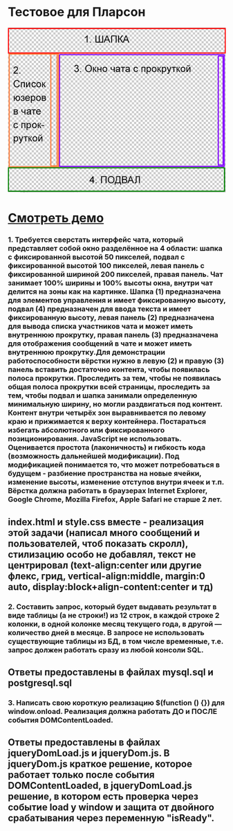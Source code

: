 # Тестовое для Пларсон

![App Pic](readmeImg.jpg)

# [Смотреть демо](https://test-plarson.vercel.app/)

### 1. Требуется сверстать интерфейс чата, который представляет собой окно разделённое на 4 области: шапка с фиксированной высотой 50 пикселей, подвал с фиксированной высотой 100 пикселей, левая панель с фиксированной шириной 200 пикселей, правая панель. Чат занимает 100% ширины и 100% высоты окна, внутри чат делится на зоны как на картинке. Шапка (1) предназначена для элементов управления и имеет фиксированную высоту, подвал (4) предназначен для ввода текста и имеет фиксированную высоту, левая панель (2) предназначена для вывода списка участников чата и может иметь внутреннюю прокрутку, правая панель (3) предназначена для отображения сообщений в чате и может иметь внутреннюю прокрутку.Для демонстрации работоспособности вёрстки нужно в левую (2) и правую (3) панель вставить достаточно контента, чтобы появилась полоса прокрутки. Проследить за тем, чтобы не появилась общая полоса прокрутки всей страницы, проследить за тем, чтобы подвал и шапка занимали определенную минимальную ширину, но могли раздвигаться под контент. Контент внутри четырёх зон выравнивается по левому краю и прижимается к верху контейнера. Постараться избегать абсолютного или фиксированного позиционирования. JavaScript не использовать. Оценивается простота (лаконичность) и гибкость кода (возможность дальнейшей модификации). Под модификацией понимается то, что может потребоваться в будущем - разбиение пространства на новые ячейки, изменение высоты, изменение отступов внутри ячеек и т.п. Вёрстка должна работать в браузерах Internet Explorer, Google Chrome, Mozilla Firefox, Apple Safari не старше 2 лет.

## index.html и style.css вместе - реализация этой задачи (написал много сообщений и пользователей, чтоб показать скролл), стилизацию особо не добавлял, текст не центрировал (text-align:center или другие флекс, грид, vertical-align:middle, margin:0 auto, display:block+align-content:center и тд)

### 2. Составить запрос, который будет выдавать результат в виде таблицы (а не строки!) из 12 строк, в каждой строке 2 колонки, в одной колонке месяц текущего года, в другой — количество дней в месяце. В запросе не использовать существующие таблицы из БД, в том числе временные, т.е. запрос должен работать сразу из любой консоли SQL.

## Ответы предоставлены в файлах mysql.sql и postgresql.sql

### 3. Написать свою короткую реализацию $(function () {}) для window.onload. Реализация должна работать ДО и ПОСЛЕ события DOMContentLoaded.

## Ответы предоставлены в файлах jqueryDomLoad.js и jqueryDom.js. В jqueryDom.js краткое решение, которое работает только после события DOMContentLoaded, в jqueryDomLoad.js решение, в котором есть проверка через событие load у window и защита от двойного срабатывания через переменную "isReady".
